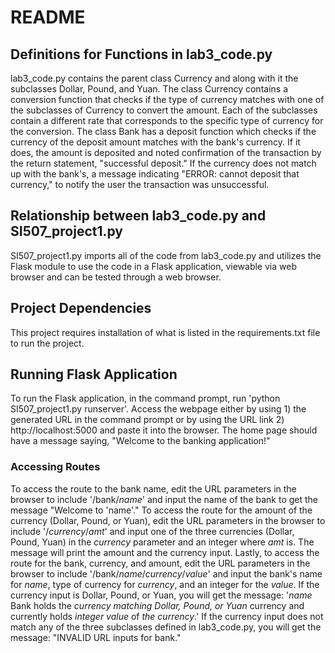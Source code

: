 # **README**

## **Definitions for Functions in lab3_code.py**
lab3_code.py contains the parent class Currency and along with it the subclasses Dollar, Pound, and Yuan. The class Currency contains a conversion function that checks if the type of currency matches with one of the subclasses of Currency to convert the amount. Each of the subclasses contain a different rate that corresponds to the specific type of currency for the conversion. The class Bank has a deposit function which checks if the currency of the deposit amount matches with the bank's currency. If it does, the amount is deposited and noted confirmation of the transaction by the return statement, "successful deposit." If the currency does not match up with the bank's, a message indicating "ERROR: cannot deposit that currency," to notify the user the transaction was unsuccessful.

## **Relationship between lab3_code.py and SI507_project1.py**
SI507_project1.py imports all of the code from lab3_code.py and utilizes the Flask module to use the code in a Flask application, viewable via web browser and can be tested through a web browser.



## **Project Dependencies**

This project requires installation of what is listed in the requirements.txt file to run the project.



## **Running Flask Application**

To run the Flask application, in the command prompt, run 'python SI507_project1.py runserver'. Access the webpage either by using 1) the generated URL in the command prompt or by using the URL link 2) http://localhost:5000 and paste it into the browser. The home page should have a message saying, "Welcome to the banking application!"

### **Accessing Routes**
To access the route to the bank name, edit the URL parameters in the browser to include '/bank/*name*' and input the name of the bank to get the message "Welcome to 'name'." To access the route for the amount of the currency (Dollar, Pound, or Yuan), edit the URL parameters in the browser to include '/*currency*/*amt*' and input one of the three currencies (Dollar, Pound, Yuan) in the *currency* parameter and an integer where *amt* is. The message will print the amount and the currency input. Lastly, to access the route for the bank, currency, and amount, edit the URL parameters in the browser to include '/bank/*name*/*currency*/*value*' and input the bank's name for *name*, type of currency for *currency*, and an integer for the *value*. If the currency input is Dollar, Pound, or Yuan, you will get the message: '*name* Bank holds the *currency matching Dollar, Pound, or Yuan* currency and currently holds *integer value* of *the currency*.' If the currency input does not match any of the three subclasses defined in lab3_code.py, you will get the message: "INVALID URL inputs for bank."
